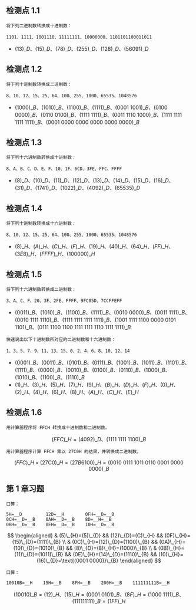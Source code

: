 ## 检测点 1.1

```
将下列二进制数转换成十进制数：

1101、1111、1001110、11111111、10000000、1101101100011011
```

 - $(13)\_{D}、(15)\_{D}、(78)\_{D}、(255)\_{D}、(128)\_{D}、(56091)\_{D}$

## 检测点 1.2

```
将下列十进制数转换成二进制数：

8、10、12、15、25、64、100、255、1000、65535、1048576
```

 - $(1000)\_{B}、(1010)\_{B}、(1100)\_{B}、(1111)\_{B}、\text{(0001 1001)}\_{B}、\text{(0100 0000)}\_{B}、\text{(0110 0100)}\_{B}、\text{(1111 1111)}\_{B}、\text{(0011 1110 1000)}\_{B}、\text{(1111 1111 1111 1111)}\_{B}、\text{(0001 0000 0000 0000 0000 0000)}\_{B}$

## 检测点 1.3

```
将下列十六进制数转换成十进制数：

8、A、B、C、D、E、F、10、1F、6CD、3FE、FFC、FFFF
```

 - $(8)\_{D}、(10)\_{D}、(11)\_{D}、(12)\_{D}、(13)\_{D}、(14)\_{D}、(15)\_{D}、(16)\_{D}、(31)\_{D}、(1741)\_{D}、(1022)\_{D}、(4092)\_{D}、(65535)\_{D}$

## 检测点 1.4

```
将下列十进制数转换成十六进制数：

8、10、12、15、25、64、100、255、1000、65535、1048576
```

 - $(8)\_{H}、(A)\_{H}、(C)\_{H}、(F)\_{H}、(19)\_{H}、(40)\_{H}、(64)\_{H}、(FF)\_{H}、(3E8)\_{H}、(FFFF)\_{H}、\text{(100000)}\_{H}$

## 检测点 1.5

```
将下列十六进制数转换成二进制数：

3、A、C、F、20、3F、2FE、FFFF、9FC05D、7CCFFEFF
```

 - $(0011)\_{B}、(1010)\_{B}、(1100)\_{B}、(1111)\_{B}、\text{(0010 0000)}\_{B}、\text{(0011 1111)}\_{B}、\text{(0010 1111 1110)}\_{B}、\text{(1111 1111 1111 1111)}\_{B}、\text{(1001 1111 1100 0000 0101 1101)}\_{B}、\text{(0111 1100 1100 1111 1111 1110 1111 1111)}\_{B}$

```
快速说出以下十进制数所对应的二进制数和十六进制数：

1、3、5、7、9、11、13、15、0、2、4、6、8、10、12、14
```

 - $(0001)\_{B}、(0011)\_{B}、(0101)\_{B}、(0111)\_{B}、(1001)\_{B}、(1011)\_{B}、(1101)\_{B}、(1111)\_{B}、(0000)\_{B}、(0010)\_{B}、(0100)\_{B}、(0110)\_{B}、(1000)\_{B}、(1010)\_{B}、(1100)\_{B}、(1110)\_{B}$
 - $(1)\_{H}、(3)\_{H}、(5)\_{H}、(7)\_{H}、(9)\_{H}、(B)\_{H}、(D)\_{H}、(F)\_{H}、(0)\_{H}、(2)\_{H}、(4)\_{H}、(6)\_{H}、(8)\_{H}、(A)\_{H}、(C)\_{H}、(E)\_{H}$

## 检测点 1.6

```
用计算器程序将 FFCH 转换成十进制数和二进制数。
```
$$
(FFC)\_{H}=(4092)\_{D}、\text{(1111 1111 1100)}\_{B}
$$

```
用计算器程序计算 FFCH 乘以 27C0H 的结果，并转换成二进制数。
```

$$
(FFC)\_{H}\times{\text{(27C0)}}\_{H}=(27B6100)\_{H}=\text{(0010 0111 1011 0110 0001 0000 0000)}\_{B}
$$

## 第 1 章习题

```
口算：

5H=__D         12D=__H        0FH=__D=__B
0CH=__D=__B    0AH=__D=__B    8D=__H=__B
0BH=__D=__B    0EH=__D=__B    10H=__D=__B
```

$$
\begin{aligned}
& (5)\_{H}=(5)\_{D} && (12)\_{D}=(C)\_{H} && (0F)\_{H}=(15)\_{D}=(1111)\_{B} \\
& (0C)\_{H}=(12)\_{D}=(1100)\_{B} && (0A)\_{H}=(10)\_{D}=(1010)\_{B} && (8)\_{D}=(8)\_{H}=(1000)\_{B} \\
& (0B)\_{H}=(11)\_{D}=(1011)\_{B} && (0E)\_{H}=(14)\_{D}=(1110)\_{B} && (10)\_{H}=(16)\_{D}=\text{(0001 0000)}\_{B}
\end{aligned}
$$

```
口算：

10010B=__H    15H=__B    8FH=__B    200H=__B    111111111B=__H
```

$$
(10010)\_{B}=(12)\_{H}、(15)\_{H}=\text{(0001 0101)}\_{B}、(8F)\_{H}=\text{(1000 1111)}\_{B}、(111111111)\_{B}=(1FF)\_{H}
$$


